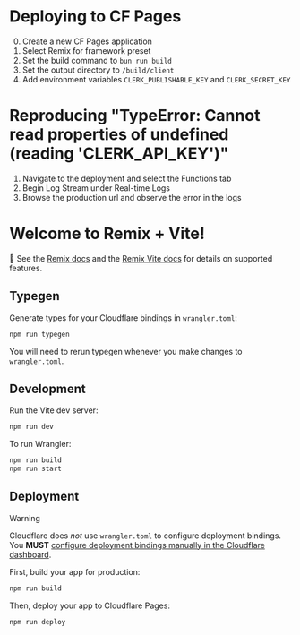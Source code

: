 # Deploying to CF Pages
0. Create a new CF Pages application
1. Select Remix for framework preset
2. Set the build command to `bun run build`
3. Set the output directory to `/build/client`
4. Add environment variables `CLERK_PUBLISHABLE_KEY` and `CLERK_SECRET_KEY`

# Reproducing "TypeError: Cannot read properties of undefined (reading 'CLERK_API_KEY')"
1. Navigate to the deployment and select the Functions tab
2. Begin Log Stream under Real-time Logs
3. Browse the production url and observe the error in the logs

# Welcome to Remix + Vite!

📖 See the [Remix docs](https://remix.run/docs) and the [Remix Vite docs](https://remix.run/docs/en/main/future/vite) for details on supported features.

## Typegen

Generate types for your Cloudflare bindings in `wrangler.toml`:

```sh
npm run typegen
```

You will need to rerun typegen whenever you make changes to `wrangler.toml`.

## Development

Run the Vite dev server:

```sh
npm run dev
```

To run Wrangler:

```sh
npm run build
npm run start
```

## Deployment

> [!WARNING]  
> Cloudflare does _not_ use `wrangler.toml` to configure deployment bindings.
> You **MUST** [configure deployment bindings manually in the Cloudflare dashboard][bindings].

First, build your app for production:

```sh
npm run build
```

Then, deploy your app to Cloudflare Pages:

```sh
npm run deploy
```

[bindings]: https://developers.cloudflare.com/pages/functions/bindings/
